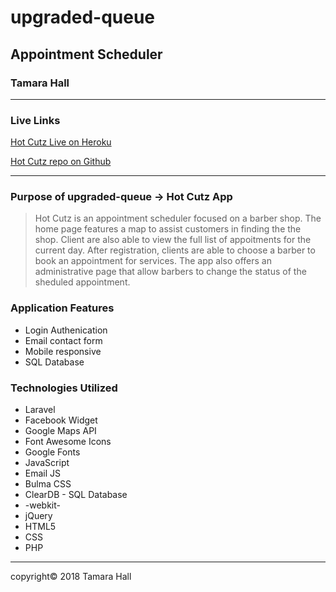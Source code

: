 # upgraded-queue

## Appointment Scheduler

### Tamara Hall

---

### Live Links

[Hot Cutz Live on Heroku](http://upgraded-queue.herokuapp.com/ "Hot Cutz")

[Hot Cutz repo on Github](https://github.com/Highlyne/upgraded-queue "Hot Cutz")

---

### Purpose of upgraded-queue -> Hot Cutz App

>Hot Cutz is an appointment scheduler focused on a barber shop.  The home page features a map to assist customers in finding the the shop.  Client are also able to view the full list of appoitments for the current day.  After registration, clients are able to choose a barber to book an appointment for services.  The app also offers an administrative page that allow barbers to change the status of the sheduled appointment.

### Application Features

* Login Authenication
* Email contact form
* Mobile responsive
* SQL Database

### Technologies Utilized

* Laravel
* Facebook Widget
* Google Maps API
* Font Awesome Icons
* Google Fonts
* JavaScript
* Email JS
* Bulma CSS
* ClearDB - SQL Database 
* -webkit-
* jQuery
* HTML5
* CSS
* PHP


---

copyright© 2018 Tamara Hall